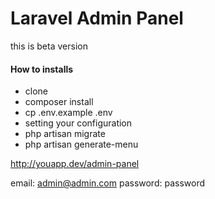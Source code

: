 # Laravel Admin Panel

this is beta version

#### How to installs

- clone
- composer install
- cp .env.example .env
- setting your configuration
- php artisan migrate
- php artisan generate-menu


http://youapp.dev/admin-panel

email: admin@admin.com
password: password
